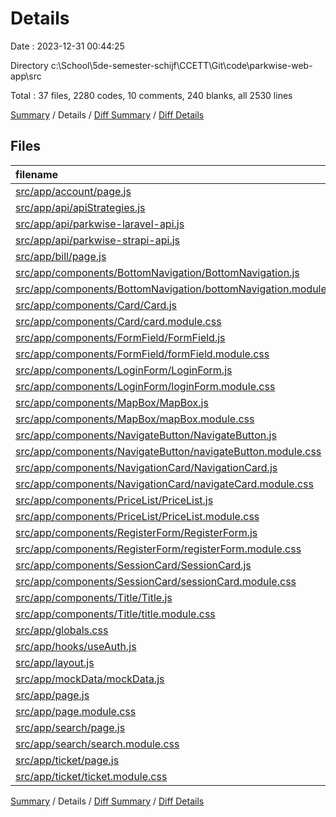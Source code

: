 # Details

Date : 2023-12-31 00:44:25

Directory c:\\School\\5de-semester-schijf\\CCETT\\Git\\code\\parkwise-web-app\\src

Total : 37 files,  2280 codes, 10 comments, 240 blanks, all 2530 lines

[Summary](results.md) / Details / [Diff Summary](diff.md) / [Diff Details](diff-details.md)

## Files
| filename | language | code | comment | blank | total |
| :--- | :--- | ---: | ---: | ---: | ---: |
| [src/app/account/page.js](/src/app/account/page.js) | JavaScript | 38 | 0 | 7 | 45 |
| [src/app/api/apiStrategies.js](/src/app/api/apiStrategies.js) | JavaScript | 112 | 2 | 11 | 125 |
| [src/app/api/parkwise-laravel-api.js](/src/app/api/parkwise-laravel-api.js) | JavaScript | 322 | 0 | 21 | 343 |
| [src/app/api/parkwise-strapi-api.js](/src/app/api/parkwise-strapi-api.js) | JavaScript | 93 | 0 | 11 | 104 |
| [src/app/bill/page.js](/src/app/bill/page.js) | JavaScript | 24 | 0 | 3 | 27 |
| [src/app/components/BottomNavigation/BottomNavigation.js](/src/app/components/BottomNavigation/BottomNavigation.js) | JavaScript | 51 | 0 | 4 | 55 |
| [src/app/components/BottomNavigation/bottomNavigation.module.css](/src/app/components/BottomNavigation/bottomNavigation.module.css) | CSS | 39 | 0 | 4 | 43 |
| [src/app/components/Card/Card.js](/src/app/components/Card/Card.js) | JavaScript | 11 | 0 | 2 | 13 |
| [src/app/components/Card/card.module.css](/src/app/components/Card/card.module.css) | CSS | 37 | 0 | 5 | 42 |
| [src/app/components/FormField/FormField.js](/src/app/components/FormField/FormField.js) | JavaScript | 17 | 0 | 2 | 19 |
| [src/app/components/FormField/formField.module.css](/src/app/components/FormField/formField.module.css) | CSS | 17 | 0 | 2 | 19 |
| [src/app/components/LoginForm/LoginForm.js](/src/app/components/LoginForm/LoginForm.js) | JavaScript | 70 | 1 | 13 | 84 |
| [src/app/components/LoginForm/loginForm.module.css](/src/app/components/LoginForm/loginForm.module.css) | CSS | 50 | 0 | 3 | 53 |
| [src/app/components/MapBox/MapBox.js](/src/app/components/MapBox/MapBox.js) | JavaScript | 101 | 0 | 22 | 123 |
| [src/app/components/MapBox/mapBox.module.css](/src/app/components/MapBox/mapBox.module.css) | CSS | 4 | 0 | 1 | 5 |
| [src/app/components/NavigateButton/NavigateButton.js](/src/app/components/NavigateButton/NavigateButton.js) | JavaScript | 9 | 0 | 1 | 10 |
| [src/app/components/NavigateButton/navigateButton.module.css](/src/app/components/NavigateButton/navigateButton.module.css) | CSS | 12 | 0 | 0 | 12 |
| [src/app/components/NavigationCard/NavigationCard.js](/src/app/components/NavigationCard/NavigationCard.js) | JavaScript | 15 | 0 | 3 | 18 |
| [src/app/components/NavigationCard/navigateCard.module.css](/src/app/components/NavigationCard/navigateCard.module.css) | CSS | 39 | 0 | 5 | 44 |
| [src/app/components/PriceList/PriceList.js](/src/app/components/PriceList/PriceList.js) | JavaScript | 33 | 0 | 4 | 37 |
| [src/app/components/PriceList/PriceList.module.css](/src/app/components/PriceList/PriceList.module.css) | CSS | 0 | 0 | 1 | 1 |
| [src/app/components/RegisterForm/RegisterForm.js](/src/app/components/RegisterForm/RegisterForm.js) | JavaScript | 84 | 0 | 11 | 95 |
| [src/app/components/RegisterForm/registerForm.module.css](/src/app/components/RegisterForm/registerForm.module.css) | CSS | 43 | 1 | 6 | 50 |
| [src/app/components/SessionCard/SessionCard.js](/src/app/components/SessionCard/SessionCard.js) | JavaScript | 46 | 3 | 7 | 56 |
| [src/app/components/SessionCard/sessionCard.module.css](/src/app/components/SessionCard/sessionCard.module.css) | CSS | 6 | 0 | 0 | 6 |
| [src/app/components/Title/Title.js](/src/app/components/Title/Title.js) | JavaScript | 8 | 0 | 1 | 9 |
| [src/app/components/Title/title.module.css](/src/app/components/Title/title.module.css) | CSS | 3 | 0 | 0 | 3 |
| [src/app/globals.css](/src/app/globals.css) | CSS | 100 | 0 | 13 | 113 |
| [src/app/hooks/useAuth.js](/src/app/hooks/useAuth.js) | JavaScript | 23 | 0 | 8 | 31 |
| [src/app/layout.js](/src/app/layout.js) | JavaScript | 14 | 0 | 4 | 18 |
| [src/app/mockData/mockData.js](/src/app/mockData/mockData.js) | JavaScript | 435 | 0 | 3 | 438 |
| [src/app/page.js](/src/app/page.js) | JavaScript | 13 | 0 | 3 | 16 |
| [src/app/page.module.css](/src/app/page.module.css) | CSS | 195 | 3 | 32 | 230 |
| [src/app/search/page.js](/src/app/search/page.js) | JavaScript | 84 | 0 | 9 | 93 |
| [src/app/search/search.module.css](/src/app/search/search.module.css) | CSS | 11 | 0 | 0 | 11 |
| [src/app/ticket/page.js](/src/app/ticket/page.js) | JavaScript | 107 | 0 | 16 | 123 |
| [src/app/ticket/ticket.module.css](/src/app/ticket/ticket.module.css) | CSS | 14 | 0 | 2 | 16 |

[Summary](results.md) / Details / [Diff Summary](diff.md) / [Diff Details](diff-details.md)